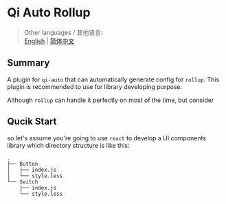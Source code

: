 # Qi Auto Rollup

> Other languages / 其他语言:  
> [English](./README.md) | [简体中文](./README.zh_CN.md) 

## Summary

A plugin for `qi-auto` that can automatically generate config for `rollup`. This plugin is recommended to use for library developing purpose.

Although `rollup` can handle it perfectly on most of the time, but consider 

## Qucik Start

so let's assume you're going to use `react` to develop a UI components library which directory structure is like this:

```
.
├── Button
│   ├── index.js
│   └── style.less
└── Switch
    ├── index.js
    └── style.less
```